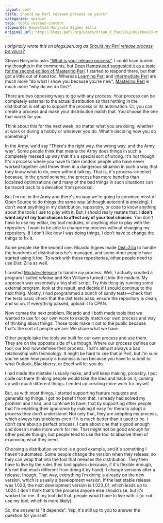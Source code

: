 ```yaml
---
layout: post
title: Should my Perl release process be yours?
categories: opinion
tags: tools rescued-content
stopwords: Hampstead Haryanto Signes Zilla
original_url: http://blogs.perl.org/users/brian_d_foy/2012/08/should-my-perl-release-process-be-yours.html
---
```


*I originally wrote this on blogs.perl.org as [Should my Perl release process be yours?](http://blogs.perl.org/users/brian_d_foy/2012/08/should-my-perl-release-process-be-yours.html)*

Steven Haryanto asks ["What is your release process"](http://blogs.perl.org/users/steven_haryanto/2012/08/what-is-your-release-process.html). I could have buried my
thoughts in the comments, but [Dean Hampstead suggested it as a topic
for the second edition of Mastering Perl](https://www.masteringperl.org/2012/08/hello-world/\#comment-2). I started to respond there,
but that got a little out of hand too. Whereas [Learning Perl](https://www.learning-perl.com) and
[Intermediate Perl](https://www.intermediateperl.com) are much more "do what I show you because you're
new", [Mastering Perl](http://www.masteringperl.org/) is much more "why do we do this?".

There are two opposing ways to go with any process. Your process can
be completely external to the actual distribution so that nothing in
the distribution is set up to support the process or its automation.
Or, you can create a process and make your distribution match that.
You choose the one that works for you.

Think about this for the next week, no matter what you are doing,
whether at work or during a hobby or whatever you do. What's deciding
how you do something?

In the Army, we'd say "There's the right way, the wrong way, and the
Army way". Some people think that means the Army does things in such a
completely messed up way that it's a special sort of wrong. It's not
though. It's a process where you have to take random people who have
never worked together and throw them in a dangerous situation in such
a way that they know what to do, even without talking. That is, it's
process-oriented because, in the grand scheme, the process has more
benefits than localized optimizations (and many of the bad things in
such situations can be traced back to a deviation from process).

But I'm not in the Army and there's no way we're going to convince
most of Open Source to do things the same way (although autoconf is
amazing). I don't want anything in my distribution, repository, or
code to know anything about the tools I use to play with it. But, I
should really restate that. **I don't want any of my tool choices to
affect any of your tool choices**. You don't have to use my editor, my
tool modules, or anything else to play with the repository. I want to
be able to change my process without changing my repository. If I
don't like how I was doing things, I don't have to change the things
to fix it.

Some people like the second one. Ricardo Signes made
[Dist::Zilla](https://www.metacpan.org/pod/Dist::Zilla) to handle the
hundreds of distributions he's managed, and some other people have
started using it too. To work with those repositories, other people
need to use Dist::Zilla as well.

I created [Module::Release](https://www.metacpan.org/pod/Dist::Zilla)
to handle my process. Well, I actually created a program I called
*release* and Ken Williams turned it into the module. My approach was
essentially a big shell script. Try this thing by running some
external program, look at the result, and decide if I should continue
to the next thing. Mostly, I had programmed a bunch of sanity
tests—check that the tests pass; check that the dist tests pass;
ensure the repository is clean; and so on. If everything passed,
upload it to CPAN.

Now comes the next problem. Ricardo and I both made tools that we
wanted to use for our own work to exactly match our own process and
way of thinking about things. Those tools make it out to the public
because that's the sort of people we are. We share what we have.

Other people take the tools
we built for our own process and use them. They are on the opposite
side of us though. Where our process defines our tool, our tool now
defines their process. That's almost always a bad relationship with
technology. It might be hard to see that in Perl, but I'm sure you've
seen how poorly a business is run because you have to submit to what
Outlook, Blackberry, or Excel will let you do.

I had made the mistake I usually make, and will keep making, probably.
I put code out there thinking people would take the idea and hack on
it, coming up with much different things. I ended up creating more
work for myself.

But, as with most things, I started supporting feature requests and
generalizing things. I got no benefit from that. I already had solved
my problem and I had, and continue to have, that by supporting other
people that I'm enabling their ignorance by making it easy for them to
adopt a process they don't understand. Not only that, they are
adopting my process, which always has problems even if it is much
better than it used to be. I don't care about a perfect process. I
care about one that's good enough and doesn't make more work for me.
That might not be good enough for other people though, but people tend
to use the tool to absolve them of examining what they need.

Choosing a distribution version is a good example, and it's something
I haven't automated. Some people change the version when they release,
so they can wrap that into the tool that releases the distribution.
They then have to live by the rules their tool applies (because, if
it's flexible enough, it's not that much different from doing it by
hand). I change versions after a release, though. That way, everything
I'm doing is already on the new version, which is usually a
development version. If the last stable release was 1.023, the next
development version is 1.023_01, which leads up to 1.024. I don't
think that's the process anyone else should use, but it's worked for
me. If my tool did that, people would have to live with it (or not use
my tool, which is more likely).

So, the answer is "It depends". Yep, it's still up to you to answer
the question for yourself.

